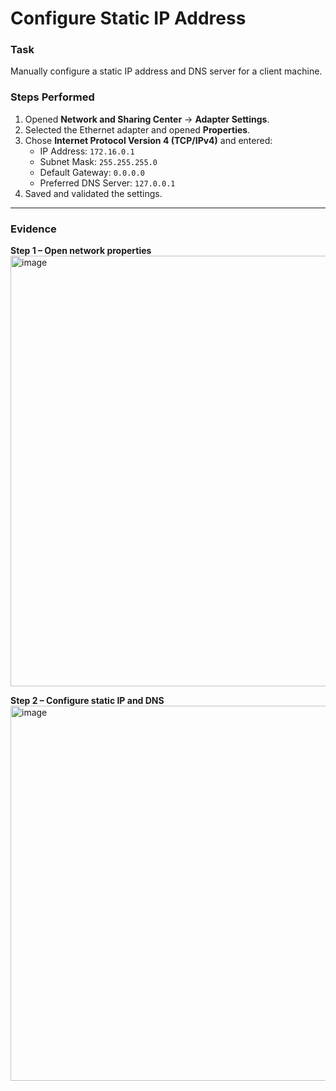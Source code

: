 # Configure Static IP Address

### Task  
Manually configure a static IP address and DNS server for a client machine.

### Steps Performed  
1. Opened **Network and Sharing Center** → **Adapter Settings**.  
2. Selected the Ethernet adapter and opened **Properties**.  
3. Chose **Internet Protocol Version 4 (TCP/IPv4)** and entered:  
   - IP Address: `172.16.0.1`  
   - Subnet Mask: `255.255.255.0`  
   - Default Gateway: `0.0.0.0`  
   - Preferred DNS Server: `127.0.0.1`  
4. Saved and validated the settings.

---

### Evidence  

**Step 1 – Open network properties**  
<img width="619" height="689" alt="image" src="https://github.com/user-attachments/assets/c6792f60-f926-4557-a750-ec5b22cc473e" />

**Step 2 – Configure static IP and DNS**  
<img width="800" height="600" alt="image" src="https://github.com/user-attachments/assets/8c93f8c7-42c6-43ce-92f2-be5a560af82e" />
